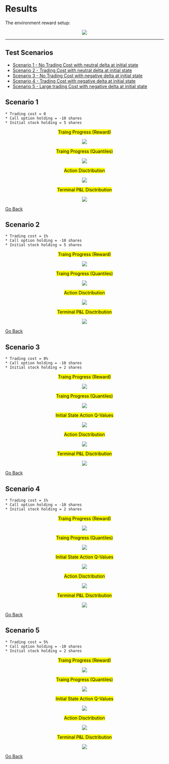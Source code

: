 # Results

The environment reward setup:

<p style="text-align: center"><image src="reward_formula.png"></p>

---
## Test Scenarios

<!--ts-->
   * [Scenario 1 - No Trading Cost with neutral delta at initial state](#scenario-1)
   * [Scenario 2 - Trading Cost with neutral delta at initial state](#scenario-2)
   * [Scenario 3 - No Trading Cost with negative delta at initial state](#scenario-3)
   * [Scenario 4 - Trading Cost with negative delta at initial state](#scenario-4)
   * [Scenario 5 - Large trading Cost with negative delta at initial state](#scenario-5)
<!--te-->

## Scenario 1

    * Trading cost = 0
    * Call option holding = -10 shares 
    * Initial stock holding = 5 shares

<p style="text-align: center;"><mark>Traing Progress (Reward)</mark></p>
<p style="text-align: center"><image src="zerotradingcost_kappa8_init5holding/reward.png"></p>

<p style="text-align: center;"><mark>Traing Progress (Quantiles)</mark></p>
<p style="text-align: center"><image src="zerotradingcost_kappa8_init5holding/quantiles.png"></p>

<p style="text-align: center;"><mark>Action Disctribution</mark></p>
<p style="text-align: center"><image src="zerotradingcost_kappa8_init5holding/action.png" styl="max-width:100%"></p>

<p style="text-align: center;"><mark>Terminal P&L Disctribution</mark></p>
<p style="text-align: center"><image src="zerotradingcost_kappa8_init5holding/dist.png" styl="max-width:100%"></p>

[Go Back](#test-scenarios)

## Scenario 2

    * Trading cost = 1% 
    * Call option holding = -10 shares
    * Initial stock holding = 5 shares

<p style="text-align: center;"><mark>Traing Progress (Reward)</mark></p>
<p style="text-align: center"><image src="1pcttradingcost_kappa8_init5holding/reward.png"></p>

<p style="text-align: center;"><mark>Traing Progress (Quantiles)</mark></p>
<p style="text-align: center"><image src="1pcttradingcost_kappa8_init5holding/quantiles.png"></p>

<p style="text-align: center;"><mark>Action Disctribution</mark></p>
<p style="text-align: center"><image src="1pcttradingcost_kappa8_init5holding/action.png" styl="max-width:100%"></p>

<p style="text-align: center;"><mark>Terminal P&L Disctribution</mark></p>
<p style="text-align: center"><image src="1pcttradingcost_kappa8_init5holding/dist.png" styl="max-width:100%"></p>

[Go Back](#test-scenarios)

## Scenario 3

    * Trading cost = 0%
    * Call option holding = -10 shares
    * Initial stock holding = 2 shares

<p style="text-align: center;"><mark>Traing Progress (Reward)</mark></p>
<p style="text-align: center"><image src="zerotradingcost_kappa8_init2holding/reward.png"></p>

<p style="text-align: center;"><mark>Traing Progress (Quantiles)</mark></p>
<p style="text-align: center"><image src="zerotradingcost_kappa8_init2holding/quantiles.png"></p>

<p style="text-align: center;"><mark>Initial State Action Q-Values</mark></p>
<p style="text-align: center"><image src="zerotradingcost_kappa8_init2holding/firstaction.png" styl="max-width:100%"></p>

<p style="text-align: center;"><mark>Action Disctribution</mark></p>
<p style="text-align: center"><image src="zerotradingcost_kappa8_init2holding/action.png" styl="max-width:100%"></p>

<p style="text-align: center;"><mark>Terminal P&L Disctribution</mark></p>
<p style="text-align: center"><image src="zerotradingcost_kappa8_init2holding/dist.png" styl="max-width:100%"></p>

[Go Back](#test-scenarios)

## Scenario 4

    * Trading cost = 1%
    * Call option holding = -10 shares
    * Initial stock holding = 2 shares

<p style="text-align: center;"><mark>Traing Progress (Reward)</mark></p>
<p style="text-align: center"><image src="1pcttradingcost_kappa8_init2holding/reward.png"></p>

<p style="text-align: center;"><mark>Traing Progress (Quantiles)</mark></p>
<p style="text-align: center"><image src="1pcttradingcost_kappa8_init2holding/quantiles.png"></p>

<p style="text-align: center;"><mark>Initial State Action Q-Values</mark></p>
<p style="text-align: center"><image src="1pcttradingcost_kappa8_init2holding/firstaction.png" styl="max-width:100%"></p>

<p style="text-align: center;"><mark>Action Disctribution</mark></p>
<p style="text-align: center"><image src="1pcttradingcost_kappa8_init2holding/action.png" styl="max-width:100%"></p>

<p style="text-align: center;"><mark>Terminal P&L Disctribution</mark></p>
<p style="text-align: center"><image src="1pcttradingcost_kappa8_init2holding/dist.png" styl="max-width:100%"></p>

[Go Back](#test-scenarios)

## Scenario 5

    * Trading cost = 5%
    * Call option holding = -10 shares
    * Initial stock holding = 2 shares

<p style="text-align: center;"><mark>Traing Progress (Reward)</mark></p>
<p style="text-align: center"><image src="5pcttradingcost_kappa8_init2holding/reward.png"></p>

<p style="text-align: center;"><mark>Traing Progress (Quantiles)</mark></p>
<p style="text-align: center"><image src="5pcttradingcost_kappa8_init2holding/quantiles.png"></p>

<p style="text-align: center;"><mark>Initial State Action Q-Values</mark></p>
<p style="text-align: center"><image src="5pcttradingcost_kappa8_init2holding/firstaction.png" styl="max-width:100%"></p>

<p style="text-align: center;"><mark>Action Disctribution</mark></p>
<p style="text-align: center"><image src="5pcttradingcost_kappa8_init2holding/action.png" styl="max-width:100%"></p>

<p style="text-align: center;"><mark>Terminal P&L Disctribution</mark></p>
<p style="text-align: center"><image src="5pcttradingcost_kappa8_init2holding/dist.png" styl="max-width:100%"></p>

[Go Back](#test-scenarios)
